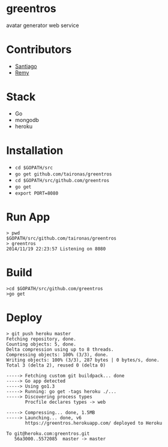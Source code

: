 greentros
==============

avatar generator web service

Contributors
=============

* [Santiago](https://github.com/santiaago)
* [Remy](https://github.com/rjourde)


Stack
======

* Go
* mongodb
* heroku

Installation
======

*   `cd $GOPATH/src`
*   `go get github.com/taironas/greentros`
*   `cd $GOPATH/src/github.com/greentros`
*   `go get`
*   `export PORT=8080`

Run App
=======

    > pwd
    $GOPATH/src/github.com/taironas/greentros
    > greentros
    2014/11/19 22:23:57 Listening on 8080

Build
======
    >cd $GOPATH/src/github.com/greentros
    >go get

Deploy
=======
    > git push heroku master
    Fetching repository, done.
    Counting objects: 5, done.
    Delta compression using up to 8 threads.
    Compressing objects: 100% (3/3), done.
    Writing objects: 100% (3/3), 287 bytes | 0 bytes/s, done.
    Total 3 (delta 2), reused 0 (delta 0)
    
    -----> Fetching custom git buildpack... done
    -----> Go app detected
    -----> Using go1.3
    -----> Running: go get -tags heroku ./...
    -----> Discovering process types
           Procfile declares types -> web
    
    -----> Compressing... done, 1.5MB
    -----> Launching... done, v6
           https://greentros.herokuapp.com/ deployed to Heroku
    
    To git@heroku.com:greentros.git
       56a3000..5572085  master -> master


